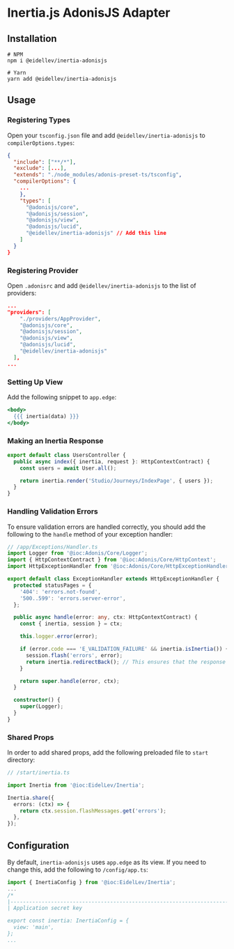 # Inertia.js AdonisJS Adapter

## Installation

```shell
# NPM
npm i @eidellev/inertia-adonisjs

# Yarn
yarn add @eidellev/inertia-adonisjs
```

## Usage

### Registering Types

Open your `tsconfig.json` file and add `@eidellev/inertia-adonisjs` to `compilerOptions.types`:

```json
{
  "include": ["**/*"],
  "exclude": [...],
  "extends": "./node_modules/adonis-preset-ts/tsconfig",
  "compilerOptions": {
    ...
    },
    "types": [
      "@adonisjs/core",
      "@adonisjs/session",
      "@adonisjs/view",
      "@adonisjs/lucid",
      "@eidellev/inertia-adonisjs" // Add this line
    ]
  }
}

```

### Registering Provider

Open `.adonisrc` and add `@eidellev/inertia-adonisjs` to the list of providers:

```json
...
"providers": [
    "./providers/AppProvider",
    "@adonisjs/core",
    "@adonisjs/session",
    "@adonisjs/view",
    "@adonisjs/lucid",
    "@eidellev/inertia-adonisjs"
  ],
...
```

### Setting Up View

Add the following snippet to `app.edge`:

```handlebars
<body>
  {{{ inertia(data) }}}
</body>
```

### Making an Inertia Response

```typescript
export default class UsersController {
  public async index({ inertia, request }: HttpContextContract) {
    const users = await User.all();

    return inertia.render('Studio/Journeys/IndexPage', { users });
  }
}
```

### Handling Validation Errors

To ensure validation errors are handled correctly, you should add the following to the `handle` method of your exception handler:

```typescript
// /app/Exceptions/Handler.ts
import Logger from '@ioc:Adonis/Core/Logger';
import { HttpContextContract } from '@ioc:Adonis/Core/HttpContext';
import HttpExceptionHandler from '@ioc:Adonis/Core/HttpExceptionHandler';

export default class ExceptionHandler extends HttpExceptionHandler {
  protected statusPages = {
    '404': 'errors.not-found',
    '500..599': 'errors.server-error',
  };

  public async handle(error: any, ctx: HttpContextContract) {
    const { inertia, session } = ctx;

    this.logger.error(error);

    if (error.code === 'E_VALIDATION_FAILURE' && inertia.isInertia()) {
      session.flash('errors', error);
      return inertia.redirectBack(); // This ensures that the response has the correct HTTP code
    }

    return super.handle(error, ctx);
  }

  constructor() {
    super(Logger);
  }
}
```

### Shared Props

In order to add shared props, add the following preloaded file to `start` directory:

```typescript
// /start/inertia.ts

import Inertia from '@ioc:EidelLev/Inertia';

Inertia.share({
  errors: (ctx) => {
    return ctx.session.flashMessages.get('errors');
  },
});
```

## Configuration

By default, `inertia-adonisjs` uses `app.edge` as its view. If you need to change this, add the following to `/config/app.ts`:

```typescript
import { InertiaConfig } from '@ioc:EidelLev/Inertia';
...
/*
|--------------------------------------------------------------------------
| Application secret key

export const inertia: InertiaConfig = {
  view: 'main',
};
...
```
